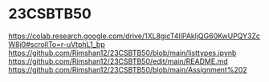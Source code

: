 # 23CSBTB50
https://colab.research.google.com/drive/1XL8gicT4lIPAkljQG60KwUPQY3ZcW8j0#scrollTo=r-uVtphL1_bp
https://github.com/Rimshan12/23CSBTB50/blob/main/listtypes.ipynb
https://github.com/Rimshan12/23CSBTB50/edit/main/README.md
https://github.com/Rimshan12/23CSBTB50/blob/main/Assignment%202

